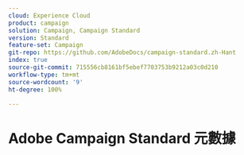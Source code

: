 ```yaml
---
cloud: Experience Cloud
product: campaign
solution: Campaign, Campaign Standard
version: Standard
feature-set: Campaign
git-repo: https://github.com/AdobeDocs/campaign-standard.zh-Hant
index: true
source-git-commit: 715556cb8161bf5ebef7703753b9212a03c0d210
workflow-type: tm+mt
source-wordcount: '9'
ht-degree: 100%

---
```



# Adobe Campaign Standard 元數據
